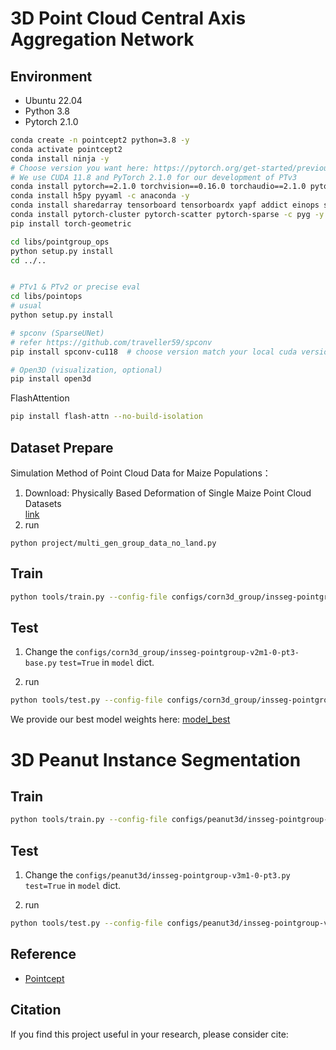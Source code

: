 # 3D Point Cloud Central Axis Aggregation Network

## Environment

- Ubuntu 22.04
- Python 3.8
- Pytorch 2.1.0


```bash
conda create -n pointcept2 python=3.8 -y
conda activate pointcept2
conda install ninja -y
# Choose version you want here: https://pytorch.org/get-started/previous-versions/
# We use CUDA 11.8 and PyTorch 2.1.0 for our development of PTv3
conda install pytorch==2.1.0 torchvision==0.16.0 torchaudio==2.1.0 pytorch-cuda=11.8 -c pytorch -c nvidia
conda install h5py pyyaml -c anaconda -y
conda install sharedarray tensorboard tensorboardx yapf addict einops scipy plyfile termcolor timm -c conda-forge -y
conda install pytorch-cluster pytorch-scatter pytorch-sparse -c pyg -y
pip install torch-geometric

cd libs/pointgroup_ops
python setup.py install
cd ../..


# PTv1 & PTv2 or precise eval
cd libs/pointops
# usual
python setup.py install

# spconv (SparseUNet)
# refer https://github.com/traveller59/spconv
pip install spconv-cu118  # choose version match your local cuda version

# Open3D (visualization, optional)
pip install open3d
```

FlashAttention

```bash
pip install flash-attn --no-build-isolation
```

## Dataset Prepare

Simulation Method of Point Cloud Data for Maize Populations：

1. Download: Physically Based Deformation of Single Maize Point Cloud Datasets \
    [link](1)
2. run
```
python project/multi_gen_group_data_no_land.py
```

## Train

```bash
python tools/train.py --config-file configs/corn3d_group/insseg-pointgroup-v2m1-0-pt3-base_no_land.py
```

## Test
1. Change the `configs/corn3d_group/insseg-pointgroup-v2m1-0-pt3-base.py` `test=True` in `model` dict.

2. run
```bash
python tools/test.py --config-file configs/corn3d_group/insseg-pointgroup-v2m1-0-pt3-base.py  --options save_path="{weight_path}"  weight="{weight_path}/model_best.pth"
```
We provide our best model weights here: [model_best]()

# 3D Peanut Instance Segmentation


## Train

```bash
python tools/train.py --config-file configs/peanut3d/insseg-pointgroup-v3m1-0-pt3.py
```

## Test
1. Change the `configs/peanut3d/insseg-pointgroup-v3m1-0-pt3.py` `test=True` in `model` dict.

2. run
```bash
python tools/test.py --config-file configs/peanut3d/insseg-pointgroup-v3m1-0-pt3.py  --options save_path="{weight_path}"  weight="{weight_path}/model_best.pth"
```


## Reference
- [Pointcept](https://github.com/Pointcept/Pointcept)

## Citation

If you find this project useful in your research, please consider cite:

